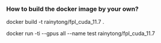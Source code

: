 ### How to build the docker image by your own?


docker build -t rainytong/fpl_cuda_11.7 .

docker run -ti --gpus all  --name test rainytong/fpl_cuda_11.7

